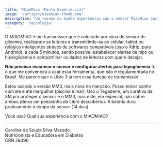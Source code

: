 ```yaml
---
title: "MiaoMiao (Minha Experiência)"
image: "/artigos/miaomiao-thumb.png"
description: "Um resumo da minha experiência com o sensor MiaoMiao para monitoramento de glicose."
category: 'tecnologia'
---
```


O MIAOMIAO é um transmissor que é colocado por cima do sensor de glicemia, realizando as leituras e transmitindo-as ao celular, tablet ou relógios inteligentes através de softwares compatíveis (uso o Xdrip, para Android), a cada 5 minutos, sendo possível estabelecer alertas de hipo ou hiperglicemia e compartilhar os dados de leituras com quem desejar.

**Não precisar escanear o sensor e configurar alertas para hipoglicemia** foi o que me convenceu a usar essa ferramenta, que não é regulamentada no Brasil. Me parece que o Libre 3 já tem essa função de transmissão!

Estou usando a versão MM3, mais nova no mercado. Posso tomar banho com ele e até mergulhar (piscina e mar). Uso o Tegaderm, um curativo da 3M pra proteger o sensor e o MM3, mas este, em especial, não cobre ambos (deixo um pedacinho do Libre descoberto). A bateria dura praticamente o tempo do sensor (14 dias).

Você usa? Qual sua experiência com o MIAOMIAO?

---

<div class="assinatura">
Carolina de Souza Silva Macedo
</div>
Nutricionista e Educadora em Diabetes
<br>
CRN 29096